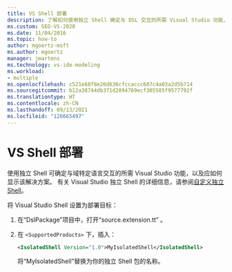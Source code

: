 ```yaml
---
title: VS Shell 部署
description: 了解如何使用独立 Shell 确定与 DSL 交互的所需 Visual Studio 功能，以及应如何显示该解决方案。
ms.custom: SEO-VS-2020
ms.date: 11/04/2016
ms.topic: how-to
author: mgoertz-msft
ms.author: mgoertz
manager: jmartens
ms.technology: vs-ide-modeling
ms.workload:
- multiple
ms.openlocfilehash: c521e68f8e26d636cfccaccc607c4a03a2d5b714
ms.sourcegitcommit: b12a38744db371d2894769ecf305585f9577792f
ms.translationtype: HT
ms.contentlocale: zh-CN
ms.lasthandoff: 09/13/2021
ms.locfileid: "126665497"
---
```

# <a name="vs-shell-deployment"></a>VS Shell 部署

使用独立 Shell 可确定与域特定语言交互的所需 Visual Studio 功能，以及应如何显示该解决方案。 有关 Visual Studio 独立 Shell 的详细信息，请参阅[自定义独立 Shell](https://visualstudio.microsoft.com/vs/older-downloads/isolated-shell/)。

将 Visual Studio Shell 设置为部署目标：

1. 在“DslPackage”项目中，打开“source.extension.tt” 。

2. 在 `<SupportedProducts>` 下，插入：

   ```xml
   <IsolatedShell Version="1.0">MyIsolatedShell</IsolatedShell>
   ```

   将“MyIsolatedShell”替换为你的独立 Shell 包的名称。